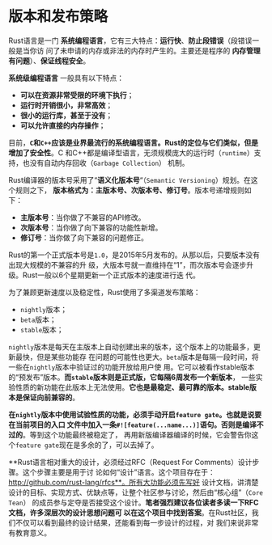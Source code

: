 版本和发布策略
================================================================================
Rust语言是一门 **系统编程语言**，它有三大特点：**运行快**、**防止段错误**（段错误一般是当你访
问了未申请的内存或非法的内存时产生的。主要还是程序的 **内存管理有问题**）、**保证线程安全**。

**系统级编程语言** 一般具有以下特点：
+ **可以在资源非常受限的环境下执行**；
+ **运行时开销很小，非常高效**；
+ **很小的运行库，甚至于没有**；
+ **可以允许直接的内存操作**；

目前，**`C`和`C++`应该是业界最流行的系统编程语言。Rust的定位与它们类似，但是增加了安全性**。C
和C++都是编译型语言，无须规模庞大的运行时（`runtime`）支持，也没有自动内存回收（`Garbage Collection`）
机制。

Rust编译器的版本号采用了“**语义化版本号**“（`Semantic Versioning`）规划。在这个规则之下，
**版本格式为：主版本号、次版本号、修订号**。版本号递增规则如下：
+ **主版本号**：当你做了不兼容的API修改。
+ **次版本号**：当你做了向下兼容的功能性新增。
+ **修订号**：当你做了向下兼容的问题修正。

Rust的第一个正式版本号是`1.0`，是2015年5月发布的。从那以后，只要版本没有出现大规模的不兼容的升
级，大版本号就一直维持在“1”，而次版本号会逐步升级。Rust一般以6个星期更新一个正式版本的速度进行迭
代。

为了兼顾更新速度以及稳定性，Rust使用了多渠道发布策略：
+ `nightly`版本；
+ `beta`版本；
+ `stable`版本；

`nightly`版本是每天在主版本上自动创建出来的版本，这个版本上的功能最多，更新最快，但是某些功能存
在问题的可能性也更大。`beta`版本是每隔一段时间，将一些在`nightly`版本中验证过的功能开放给用户使
用。它可以被看作stable版本的“预发布”版本。**而`stable`版本则是正式版，它每隔6周发布一个新版本**，
一些实验性质的新功能在此版本上无法使用。**它也是最稳定、最可靠的版本。stable版本是保证向前兼容的**。

**在`nightly`版本中使用试验性质的功能，必须手动开启`feature gate`。也就是说要在当前项目的入口
文件中加入一条`#![feature(...name...)]`语句。否则是编译不过的**。等到这个功能最终被稳定了，
再用新版编译器编译的时候，它会警告你这个`feature gate`现在是多余的了，可以去掉了。

**Rust语言相对重大的设计，必须经过RFC（Request For Comments）设计步骤。这个步骤主要是用于讨
论如何“设计”语言。这个项目存在于：http://github.com/rust-lang/rfcs**。所有大功能必须先写好
设计文档，讲清楚设计的目标、实现方式、优缺点等，让整个社区参与讨论，然后由“核心组”（`Core Tean`）
的成员参与定夺是否接受这个设计。**笔者强烈建议各位读者多读一下RFC文档，许多深层次的设计思想问题可
以在这个项目中找到答案**。在Rust社区，我们不仅可以看到最终的设计结果，还能看到每一步设计的过程，对
我们来说非常有教育意义。